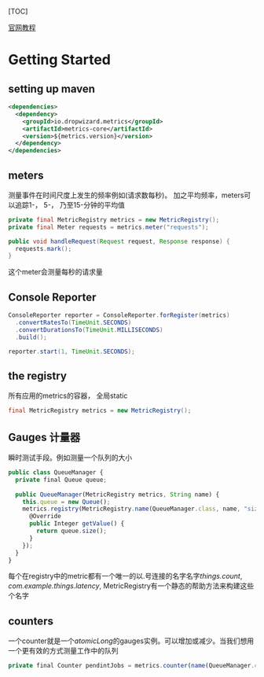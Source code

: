 [TOC]

[官网教程](http://metrics.dropwizard.io/3.2.2/getting-started.html)

# Getting Started

## setting up maven

```xml
<dependencies>
  <dependency>
  	<groupId>io.dropwizard.metrics</groupId>
    <artifactId>metrics-core</artifactId>
    <version>${metrics.version}</version>
  </dependency>
</dependencies>
```

## meters

测量事件在时间尺度上发生的频率例如(请求数每秒)。 加之平均频率，meters可以追踪1-， 5-， 乃至15-分钟的平均值

```java
private final MetricRegistry metrics = new MetricRegistry();
private final Meter requests = metrics.meter("requests");

public void handleRequest(Request request, Response response) {
  requests.mark();
}
```

这个meter会测量每秒的请求量

## Console Reporter

```java
ConsoleReporter reporter = ConsoleReporter.forRegister(metrics)
  .convertRatesTo(TimeUnit.SECONDS)
  .convertDurationsTo(TimeUnit.MILLISECONDS)
  .build();

reporter.start(1, TimeUnit.SECONDS);
```

## the registry

所有应用的metrics的容器， 全局static

```java
final MetricRegistry metrics = new MetricRegistry();
```

## Gauges 计量器

瞬时测试手段。例如测量一个队列的大小

```javascript
public class QueueManager {
  private final Queue queue;
  
  public QueueManager(MetricRegistry metrics, String name) {
    this.queue = new Queue();
    metrics.registry(MetricRegistry.name(QueueManager.class, name, "size"), new Guage<Integer>() {
      @Override
      public Integer getValue() {
        return queue.size();
      }              
    });
  }
}
```

每个在registry中的metric都有一个唯一的以.号连接的名字名字*things.count*, *com.example.things.latency*, MetricRegistry有一个静态的帮助方法来构建这些个名字

## counters

一个counter就是一个*atomicLong*的gauges实例。可以增加或减少。当我们想用一个更有效的方式测量工作中的队列

```javascript
private final Counter pendintJobs = metrics.counter(name(QueueManager.class, "pending-jobs"));
```

